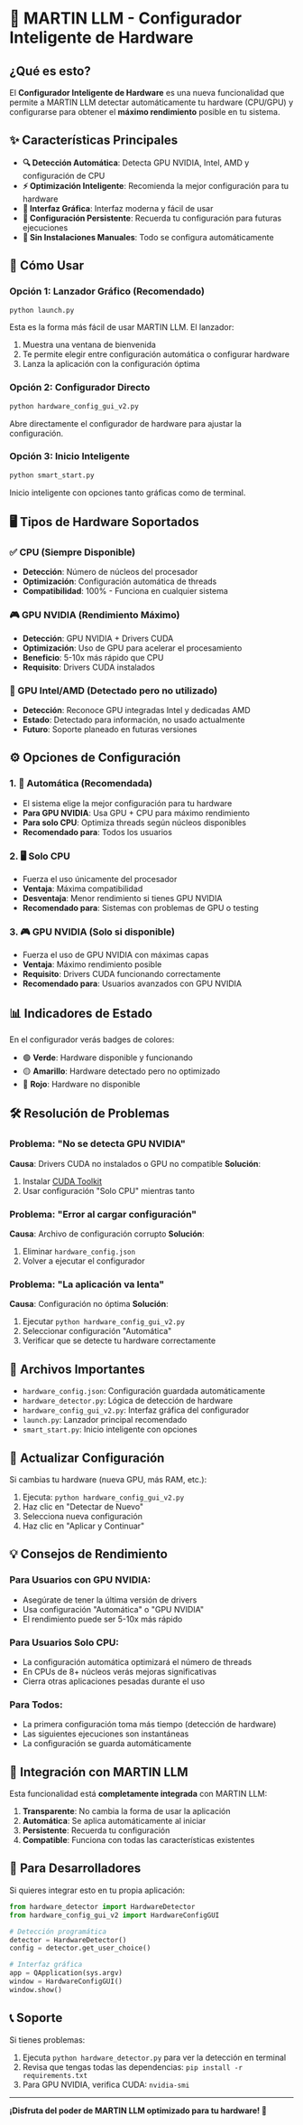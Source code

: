 # 🚀 MARTIN LLM - Configurador Inteligente de Hardware

## ¿Qué es esto?

El **Configurador Inteligente de Hardware** es una nueva funcionalidad que permite a MARTIN LLM detectar automáticamente tu hardware (CPU/GPU) y configurarse para obtener el **máximo rendimiento** posible en tu sistema.

## ✨ Características Principales

- **🔍 Detección Automática**: Detecta GPU NVIDIA, Intel, AMD y configuración de CPU
- **⚡ Optimización Inteligente**: Recomienda la mejor configuración para tu hardware
- **🎨 Interfaz Gráfica**: Interfaz moderna y fácil de usar
- **💾 Configuración Persistente**: Recuerda tu configuración para futuras ejecuciones
- **🔧 Sin Instalaciones Manuales**: Todo se configura automáticamente

## 🚀 Cómo Usar

### Opción 1: Lanzador Gráfico (Recomendado)
```bash
python launch.py
```
Esta es la forma más fácil de usar MARTIN LLM. El lanzador:
1. Muestra una ventana de bienvenida
2. Te permite elegir entre configuración automática o configurar hardware
3. Lanza la aplicación con la configuración óptima

### Opción 2: Configurador Directo
```bash
python hardware_config_gui_v2.py
```
Abre directamente el configurador de hardware para ajustar la configuración.

### Opción 3: Inicio Inteligente
```bash
python smart_start.py
```
Inicio inteligente con opciones tanto gráficas como de terminal.

## 🖥️ Tipos de Hardware Soportados

### ✅ CPU (Siempre Disponible)
- **Detección**: Número de núcleos del procesador
- **Optimización**: Configuración automática de threads
- **Compatibilidad**: 100% - Funciona en cualquier sistema

### 🎮 GPU NVIDIA (Rendimiento Máximo)
- **Detección**: GPU NVIDIA + Drivers CUDA
- **Optimización**: Uso de GPU para acelerar el procesamiento
- **Beneficio**: 5-10x más rápido que CPU
- **Requisito**: Drivers CUDA instalados

### 💎 GPU Intel/AMD (Detectado pero no utilizado)
- **Detección**: Reconoce GPU integradas Intel y dedicadas AMD
- **Estado**: Detectado para información, no usado actualmente
- **Futuro**: Soporte planeado en futuras versiones

## ⚙️ Opciones de Configuración

### 1. 🎯 Automática (Recomendada)
- El sistema elige la mejor configuración para tu hardware
- **Para GPU NVIDIA**: Usa GPU + CPU para máximo rendimiento
- **Para solo CPU**: Optimiza threads según núcleos disponibles
- **Recomendado para**: Todos los usuarios

### 2. 🖥️ Solo CPU
- Fuerza el uso únicamente del procesador
- **Ventaja**: Máxima compatibilidad
- **Desventaja**: Menor rendimiento si tienes GPU NVIDIA
- **Recomendado para**: Sistemas con problemas de GPU o testing

### 3. 🎮 GPU NVIDIA (Solo si disponible)
- Fuerza el uso de GPU NVIDIA con máximas capas
- **Ventaja**: Máximo rendimiento posible
- **Requisito**: Drivers CUDA funcionando correctamente
- **Recomendado para**: Usuarios avanzados con GPU NVIDIA

## 📊 Indicadores de Estado

En el configurador verás badges de colores:

- 🟢 **Verde**: Hardware disponible y funcionando
- 🟡 **Amarillo**: Hardware detectado pero no optimizado
- 🔴 **Rojo**: Hardware no disponible

## 🛠️ Resolución de Problemas

### Problema: "No se detecta GPU NVIDIA"
**Causa**: Drivers CUDA no instalados o GPU no compatible
**Solución**: 
1. Instalar [CUDA Toolkit](https://developer.nvidia.com/cuda-toolkit)
2. Usar configuración "Solo CPU" mientras tanto

### Problema: "Error al cargar configuración"
**Causa**: Archivo de configuración corrupto
**Solución**:
1. Eliminar `hardware_config.json`
2. Volver a ejecutar el configurador

### Problema: "La aplicación va lenta"
**Causa**: Configuración no óptima
**Solución**:
1. Ejecutar `python hardware_config_gui_v2.py`
2. Seleccionar configuración "Automática"
3. Verificar que se detecte tu hardware correctamente

## 📁 Archivos Importantes

- `hardware_config.json`: Configuración guardada automáticamente
- `hardware_detector.py`: Lógica de detección de hardware
- `hardware_config_gui_v2.py`: Interfaz gráfica del configurador
- `launch.py`: Lanzador principal recomendado
- `smart_start.py`: Inicio inteligente con opciones

## 🔄 Actualizar Configuración

Si cambias tu hardware (nueva GPU, más RAM, etc.):

1. Ejecuta: `python hardware_config_gui_v2.py`
2. Haz clic en "Detectar de Nuevo"
3. Selecciona nueva configuración
4. Haz clic en "Aplicar y Continuar"

## 💡 Consejos de Rendimiento

### Para Usuarios con GPU NVIDIA:
- Asegúrate de tener la última versión de drivers
- Usa configuración "Automática" o "GPU NVIDIA"
- El rendimiento puede ser 5-10x más rápido

### Para Usuarios Solo CPU:
- La configuración automática optimizará el número de threads
- En CPUs de 8+ núcleos verás mejoras significativas
- Cierra otras aplicaciones pesadas durante el uso

### Para Todos:
- La primera configuración toma más tiempo (detección de hardware)
- Las siguientes ejecuciones son instantáneas
- La configuración se guarda automáticamente

## 🎯 Integración con MARTIN LLM

Esta funcionalidad está **completamente integrada** con MARTIN LLM:

1. **Transparente**: No cambia la forma de usar la aplicación
2. **Automática**: Se aplica automáticamente al iniciar
3. **Persistente**: Recuerda tu configuración
4. **Compatible**: Funciona con todas las características existentes

## 🚀 Para Desarrolladores

Si quieres integrar esto en tu propia aplicación:

```python
from hardware_detector import HardwareDetector
from hardware_config_gui_v2 import HardwareConfigGUI

# Detección programática
detector = HardwareDetector()
config = detector.get_user_choice()

# Interfaz gráfica
app = QApplication(sys.argv)
window = HardwareConfigGUI()
window.show()
```

## 📞 Soporte

Si tienes problemas:
1. Ejecuta `python hardware_detector.py` para ver la detección en terminal
2. Revisa que tengas todas las dependencias: `pip install -r requirements.txt`
3. Para GPU NVIDIA, verifica CUDA: `nvidia-smi`

---

**¡Disfruta del poder de MARTIN LLM optimizado para tu hardware! 🚀**